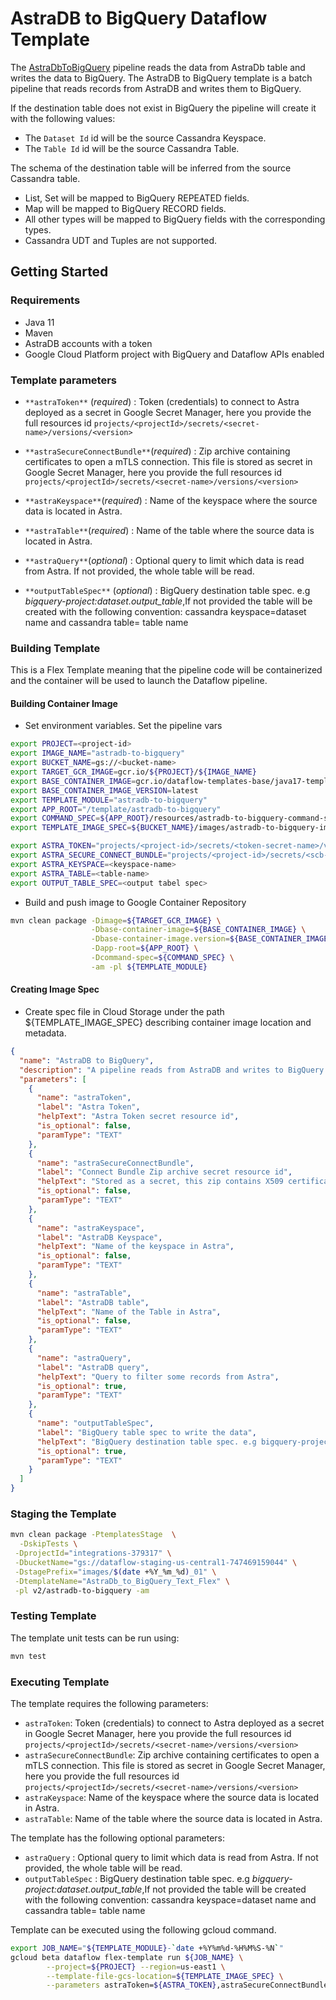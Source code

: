 # AstraDB to BigQuery Dataflow Template

The [AstraDbToBigQuery](../../src/main/java/com/google/cloud/teleport/v2/astradb/templates/AstraDbToBigQuery.java) pipeline reads the data from AstraDb table and writes the data to BigQuery.
The AstraDB to BigQuery template is a batch pipeline that reads records from AstraDB and writes them to BigQuery.

If the destination table does not exist in BigQuery the pipeline will create it with the following values:
- The `Dataset Id` id will be the source Cassandra Keyspace.
- The `Table Id` id will be the source Cassandra Table.

The schema of the destination table will be inferred from the source Cassandra table.
- List, Set will be mapped to BigQuery REPEATED fields.
- Map will be mapped to BigQuery RECORD fields.
- All other types will be mapped to BigQuery fields with the corresponding types.
- Cassandra UDT and Tuples are not supported.

## Getting Started

### Requirements
* Java 11
* Maven
* AstraDB accounts with a token
* Google Cloud Platform project with BigQuery and Dataflow APIs enabled

### Template parameters

- `**astraToken**` (_required_) : Token (credentials) to connect to Astra deployed as a secret in Google Secret Manager, here you provide the full resources id `projects/<projectId>/secrets/<secret-name>/versions/<version>`

- `**astraSecureConnectBundle**`(_required_) : Zip archive containing certificates to open a mTLS connection. This file is stored as secret in Google Secret Manager, here you provide the full resources id `projects/<projectId>/secrets/<secret-name>/versions/<version>` 

- `**astraKeyspace**`(_required_) : Name of the keyspace where the source data is located in Astra.

- `**astraTable**`(_required_) : Name of the table where the source data is located in Astra.

- `**astraQuery**`(_optional_) : Optional query to limit which data is read from Astra. If not provided, the whole table will be read.

- `**outputTableSpec**` (_optional_) : BigQuery destination table spec. e.g _bigquery-project:dataset.output_table_,If not provided the table will be created with the following convention: cassandra keyspace=dataset name and cassandra table= table name

### Building Template
This is a Flex Template meaning that the pipeline code will be containerized and the container will be used to launch the Dataflow pipeline.

#### Building Container Image
* Set environment variables.
  Set the pipeline vars
```sh
export PROJECT=<project-id>
export IMAGE_NAME="astradb-to-bigquery"
export BUCKET_NAME=gs://<bucket-name>
export TARGET_GCR_IMAGE=gcr.io/${PROJECT}/${IMAGE_NAME}
export BASE_CONTAINER_IMAGE=gcr.io/dataflow-templates-base/java17-template-launcher-base
export BASE_CONTAINER_IMAGE_VERSION=latest
export TEMPLATE_MODULE="astradb-to-bigquery"
export APP_ROOT="/template/astradb-to-bigquery"
export COMMAND_SPEC=${APP_ROOT}/resources/astradb-to-bigquery-command-spec.json
export TEMPLATE_IMAGE_SPEC=${BUCKET_NAME}/images/astradb-to-bigquery-image-spec.json

export ASTRA_TOKEN="projects/<project-id>/secrets/<token-secret-name>/versions/<version>"
export ASTRA_SECURE_CONNECT_BUNDLE="projects/<project-id>/secrets/<scb-secret-name>/versions/<version>"
export ASTRA_KEYSPACE=<keyspace-name>
export ASTRA_TABLE=<table-name>
export OUTPUT_TABLE_SPEC=<output tabel spec>

```

* Build and push image to Google Container Repository
```sh
mvn clean package -Dimage=${TARGET_GCR_IMAGE} \
                  -Dbase-container-image=${BASE_CONTAINER_IMAGE} \
                  -Dbase-container-image.version=${BASE_CONTAINER_IMAGE_VERSION} \
                  -Dapp-root=${APP_ROOT} \
                  -Dcommand-spec=${COMMAND_SPEC} \
                  -am -pl ${TEMPLATE_MODULE}
```

#### Creating Image Spec

* Create spec file in Cloud Storage under the path ${TEMPLATE_IMAGE_SPEC} describing container image location and metadata.
```json
{
  "name": "AstraDB to BigQuery",
  "description": "A pipeline reads from AstraDB and writes to BigQuery.",
  "parameters": [
    {
      "name": "astraToken",
      "label": "Astra Token",
      "helpText": "Astra Token secret resource id",
      "is_optional": false,
      "paramType": "TEXT"
    },
    {
      "name": "astraSecureConnectBundle",
      "label": "Connect Bundle Zip archive secret resource id",
      "helpText": "Stored as a secret, this zip contains X509 certificate and private key to connect to AstraDB",
      "is_optional": false,
      "paramType": "TEXT"
    },
    {
      "name": "astraKeyspace",
      "label": "AstraDB Keyspace",
      "helpText": "Name of the keyspace in Astra",
      "is_optional": false,
      "paramType": "TEXT"
    },
    {
      "name": "astraTable",
      "label": "AstraDB table",
      "helpText": "Name of the Table in Astra",
      "is_optional": false,
      "paramType": "TEXT"
    },
    {
      "name": "astraQuery",
      "label": "AstraDB query",
      "helpText": "Query to filter some records from Astra",
      "is_optional": true,
      "paramType": "TEXT"
    },
    {
      "name": "outputTableSpec",
      "label": "BigQuery table spec to write the data",
      "helpText": "BigQuery destination table spec. e.g bigquery-project:dataset.output_table",
      "is_optional": true,
      "paramType": "TEXT"
    }
  ]
}
```

### Staging the Template

```bash
mvn clean package -PtemplatesStage  \
  -DskipTests \
 -DprojectId="integrations-379317" \
 -DbucketName="gs://dataflow-staging-us-central1-747469159044" \
 -DstagePrefix="images/$(date +%Y_%m_%d)_01" \
 -DtemplateName="AstraDb_to_BigQuery_Text_Flex" \
 -pl v2/astradb-to-bigquery -am
```

### Testing Template

The template unit tests can be run using:
```sh
mvn test
```

### Executing Template

The template requires the following parameters:
- `astraToken`: Token (credentials) to connect to Astra deployed as a secret in Google Secret Manager, here you provide the full resources id `projects/<projectId>/secrets/<secret-name>/versions/<version>`
- `astraSecureConnectBundle`: Zip archive containing certificates to open a mTLS connection. This file is stored as secret in Google Secret Manager, here you provide the full resources id `projects/<projectId>/secrets/<secret-name>/versions/<version>`
- `astraKeyspace`: Name of the keyspace where the source data is located in Astra.
- `astraTable`: Name of the table where the source data is located in Astra.

The template has the following optional parameters:
- `astraQuery` : Optional query to limit which data is read from Astra. If not provided, the whole table will be read. 
- `outputTableSpec` : BigQuery destination table spec. e.g _bigquery-project:dataset.output_table_,If not provided the table will be created with the following convention: cassandra keyspace=dataset name and cassandra table= table name

Template can be executed using the following gcloud command.
```sh
export JOB_NAME="${TEMPLATE_MODULE}-`date +%Y%m%d-%H%M%S-%N`"
gcloud beta dataflow flex-template run ${JOB_NAME} \
        --project=${PROJECT} --region=us-east1 \
        --template-file-gcs-location=${TEMPLATE_IMAGE_SPEC} \
        --parameters astraToken=${ASTRA_TOKEN},astraSecureConnectBundle=${ASTRA_SECURE_CONNECT_BUNDLE},astraKeyspace=${ASTRA_KEYSPACE},astraTable=${ASTRA_TABLE},outputTableSpec=${OUTPUT_TABLE_SPEC}
```
